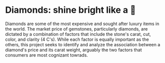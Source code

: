 # **Diamonds: shine bright like a 💎**
Diamonds are some of the most expensive and sought after luxury items in the world. The market price of gemstones, particularly diamonds, are dictated by a combination of factors that include the stone's carat, cut, color, and clarity (4 C's). While each factor is equally important as the others, this project seeks to identify and analyze the association between a diamond's price and its carat weight, arguably the two factors that consumers are most cognizant towrads. <br>
<br>
